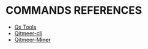 # COMMANDS REFERENCES

* [Qx Tools](qx-tool/)
* [Qitmeer-cli](qitmeer-cli-qitmeer-documentation/)
* [Qitmeer-Miner](qitmeer-miner-qitmeer-documentation.md)
